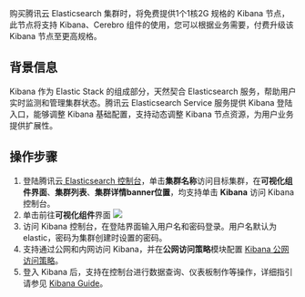﻿购买腾讯云 Elasticsearch 集群时，将免费提供1个1核2G 规格的 Kibana 节点，此节点将支持 Kibana、Cerebro 组件的使用，您可以根据业务需要，付费升级该 Kibana 节点至更高规格。

## 背景信息

Kibana 作为 Elastic Stack 的组成部分，天然契合 Elasticsearch 服务，帮助用户实时监测和管理集群状态。腾讯云 Elasticsearch Service 服务提供 Kibana 登陆入口，能够调整 Kibana 基础配置，支持动态调整 Kibana 节点资源，为用户业务提供扩展性。

## 操作步骤

1. 登陆腾讯云[ Elasticsearch 控制台](https://console.cloud.tencent.com/es)，单击**集群名称**访问目标集群，在**可视化组件界面**、**集群列表**、**集群详情banner位置**，均支持单击 **Kibana** 访问 Kibana 控制台。
2. 单击前往**可视化组件**界面
![](https://qcloudimg.tencent-cloud.cn/raw/e1fdb9fa2837d186a5c4708deab95b78.png)
3. 访问 Kibana 控制台，在登陆界面输入用户名和密码登录。用户名默认为 elastic，密码为集群创建时设置的密码。
4. 支持通过公网和内网访问 Kibana，并在**公网访问策略**模块配置 [Kibana 公网访问策略](佳文补充文档后跳转，可参考阿里文档：https://help.aliyun.com/document_detail/122632.html)。
5. 登入 Kibana 后，支持在控制台进行数据查询、仪表板制作等操作，详细指引请参见 [ Kibana Guide](https://www.elastic.co/guide/en/kibana/current/index.html?spm=a2c4g.11186623.0.0.2bc8216bPBCELk)。